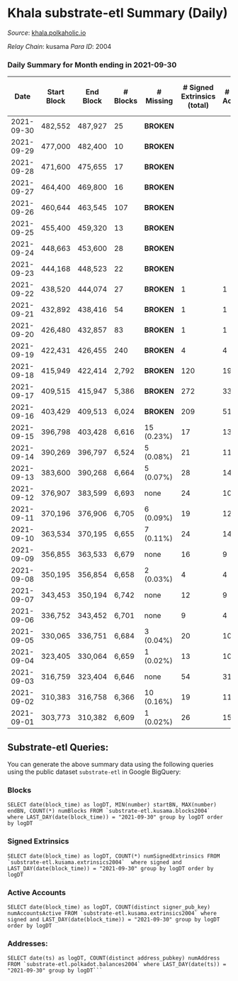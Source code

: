 # Khala substrate-etl Summary (Daily)

_Source_: [khala.polkaholic.io](https://khala.polkaholic.io)

*Relay Chain*: kusama
*Para ID*: 2004



### Daily Summary for Month ending in 2021-09-30


| Date | Start Block | End Block | # Blocks | # Missing | # Signed Extrinsics (total) | # Active Accounts | # Addresses with Balances | # Events | # Transfers | # XCM Transfers In | # XCM Transfers Out |
| ---- | ----------- | --------- | -------- | --------- | --------------------------- | ----------------- | ------------------------- | -------- | ----------- | ------------------ | ------------------- |
| 2021-09-30 | 482,552 | 487,927 | 25 |  **BROKEN**  |  |  | 11,717 | 51 |   |   |   |
| 2021-09-29 | 477,000 | 482,400 | 10 |  **BROKEN**  |  |  |  | 28 |   |   |   |
| 2021-09-28 | 471,600 | 475,655 | 17 |  **BROKEN**  |  |  |  | 39 |   |   |   |
| 2021-09-27 | 464,400 | 469,800 | 16 |  **BROKEN**  |  |  |  | 40 |   |   |   |
| 2021-09-26 | 460,644 | 463,545 | 107 |  **BROKEN**  |  |  |  | 216 |   |   |   |
| 2021-09-25 | 455,400 | 459,320 | 13 |  **BROKEN**  |  |  |  | 27 |   |   |   |
| 2021-09-24 | 448,663 | 453,600 | 28 |  **BROKEN**  |  |  |  | 65 |   |   |   |
| 2021-09-23 | 444,168 | 448,523 | 22 |  **BROKEN**  |  |  |  | 43 |   |   |   |
| 2021-09-22 | 438,520 | 444,074 | 27 |  **BROKEN**  | 1 | 1 |  | 57 |   |   |   |
| 2021-09-21 | 432,892 | 438,416 | 54 |  **BROKEN**  | 1 | 1 |  | 107 |   |   |   |
| 2021-09-20 | 426,480 | 432,857 | 83 |  **BROKEN**  | 1 | 1 |  | 168 |   |   |   |
| 2021-09-19 | 422,431 | 426,455 | 240 |  **BROKEN**  | 4 | 4 |  | 454 |   |   |   |
| 2021-09-18 | 415,949 | 422,414 | 2,792 |  **BROKEN**  | 120 | 190 | 6,451 | 5,418 | 5 ($471.11) |   |   |
| 2021-09-17 | 409,515 | 415,947 | 5,386 |  **BROKEN**  | 272 | 332 | 4,502 | 10,519 | 129 ($20.94) |   |   |
| 2021-09-16 | 403,429 | 409,513 | 6,024 |  **BROKEN**  | 209 | 51 | 3,280 | 12,478 | 1 ($918,346.02) |   |   |
| 2021-09-15 | 396,798 | 403,428 | 6,616 | 15 (0.23%) | 17 | 13 |  | 13,274 |   |   |   |
| 2021-09-14 | 390,269 | 396,797 | 6,524 | 5 (0.08%) | 21 | 11 |  | 13,133 | 8 ($1,217.73) |   |   |
| 2021-09-13 | 383,600 | 390,268 | 6,664 | 5 (0.07%) | 28 | 14 | 3,218 | 13,398 | 1 ($28,689.13) |   |   |
| 2021-09-12 | 376,907 | 383,599 | 6,693 | none  | 24 | 10 | 3,218 | 13,467 | 12 ($2,726,229.53) |   |   |
| 2021-09-11 | 370,196 | 376,906 | 6,705 | 6 (0.09%) | 19 | 12 | 3,204 | 13,507 | 13 ($119.38) |   |   |
| 2021-09-10 | 363,534 | 370,195 | 6,655 | 7 (0.11%) | 24 | 14 | 3,204 | 13,374 |   |   |   |
| 2021-09-09 | 356,855 | 363,533 | 6,679 | none  | 16 | 9 | 3,204 | 13,397 |   |   |   |
| 2021-09-08 | 350,195 | 356,854 | 6,658 | 2 (0.03%) | 4 | 4 | 3,204 | 13,334 |   |   |   |
| 2021-09-07 | 343,453 | 350,194 | 6,742 | none  | 12 | 9 | 3,202 | 13,516 |   |   |   |
| 2021-09-06 | 336,752 | 343,452 | 6,701 | none  | 9 | 4 | 3,202 | 13,427 |   |   |   |
| 2021-09-05 | 330,065 | 336,751 | 6,684 | 3 (0.04%) | 20 | 10 | 3,201 | 13,416 |   |   |   |
| 2021-09-04 | 323,405 | 330,064 | 6,659 | 1 (0.02%) | 13 | 10 | 3,200 | 13,355 |   |   |   |
| 2021-09-03 | 316,759 | 323,404 | 6,646 | none  | 54 | 31 | 3,200 | 13,424 |   |   |   |
| 2021-09-02 | 310,383 | 316,758 | 6,366 | 10 (0.16%) | 19 | 11 | 3,200 | 12,741 | 1 ($2.76) |   |   |
| 2021-09-01 | 303,773 | 310,382 | 6,609 | 1 (0.02%) | 26 | 15 |  | 13,277 |   |   |   |

## Substrate-etl Queries:
You can generate the above summary data using the following queries using the public dataset `substrate-etl` in Google BigQuery:


### Blocks
```
SELECT date(block_time) as logDT, MIN(number) startBN, MAX(number) endBN, COUNT(*) numBlocks FROM `substrate-etl.kusama.blocks2004`  where LAST_DAY(date(block_time)) = "2021-09-30" group by logDT order by logDT
```


### Signed Extrinsics
```
SELECT date(block_time) as logDT, COUNT(*) numSignedExtrinsics FROM `substrate-etl.kusama.extrinsics2004`  where signed and LAST_DAY(date(block_time)) = "2021-09-30" group by logDT order by logDT
```


### Active Accounts
```
SELECT date(block_time) as logDT, COUNT(distinct signer_pub_key) numAccountsActive FROM `substrate-etl.kusama.extrinsics2004` where signed and LAST_DAY(date(block_time)) = "2021-09-30" group by logDT order by logDT
```


### Addresses:
```
SELECT date(ts) as logDT, COUNT(distinct address_pubkey) numAddress FROM `substrate-etl.polkadot.balances2004` where LAST_DAY(date(ts)) = "2021-09-30" group by logDT```

